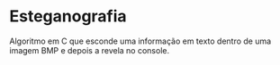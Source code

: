 # Esteganografia
Algoritmo em C que esconde uma informação em texto dentro de uma imagem BMP e depois a revela no console.
